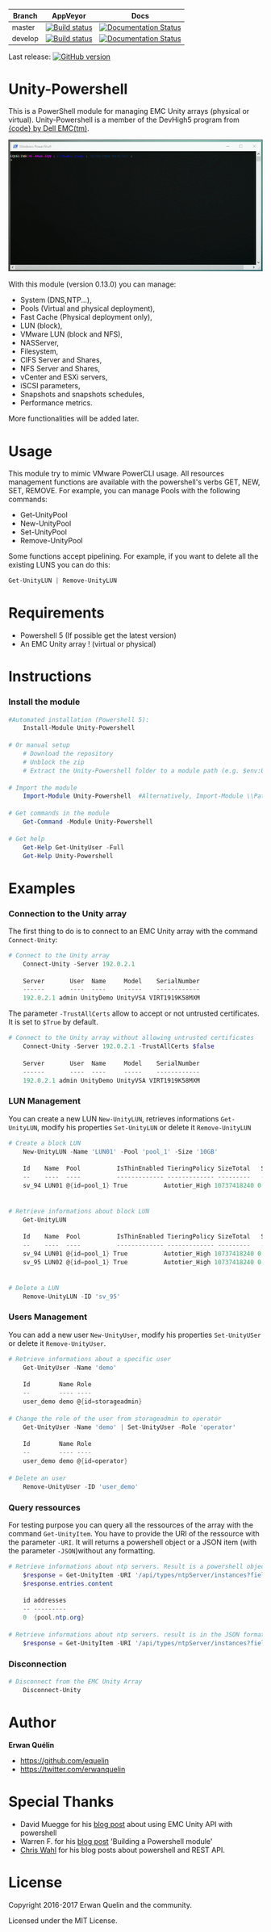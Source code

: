 | Branch | AppVeyor | Docs |
| ------ | -------- | ---- |
| master | [![Build status](https://ci.appveyor.com/api/projects/status/y6w9s01j9ddqnsbi/branch/master?svg=true)](https://ci.appveyor.com/project/equelin/unity-powershell) | [![Documentation Status](https://readthedocs.org/projects/unity-powershell/badge/?version=latest)](http://unity-powershell.readthedocs.io/en/latest/?badge=latest) |
| develop | [![Build status](https://ci.appveyor.com/api/projects/status/y6w9s01j9ddqnsbi/branch/develop?svg=true)](https://ci.appveyor.com/project/equelin/unity-powershell) | [![Documentation Status](https://readthedocs.org/projects/unity-powershell/badge/?version=develop)](http://unity-powershell.readthedocs.io/en/develop/?badge=latest) |

Last release: [![GitHub version](https://badge.fury.io/gh/equelin%2FUnity-Powershell.svg)](https://github.com/equelin/Unity-Powershell/releases/latest)

# Unity-Powershell

This is a PowerShell module for managing EMC Unity arrays (physical or virtual).
Unity-Powershell is a member of the DevHigh5 program from [{code} by Dell EMC(tm)](https://github.com/codedellemc/codedellemc.github.io/wiki/DevHigh5-Program-Overview-and-FAQ).

![](./Medias/Unity-Powershell-Demo-01.gif)

With this module (version 0.13.0) you can manage:

- System (DNS,NTP...),
- Pools (Virtual and physical deployment),
- Fast Cache (Physical deployment only),
- LUN (block),
- VMware LUN (block and NFS),
- NASServer,
- Filesystem,
- CIFS Server and Shares,
- NFS Server and Shares,
- vCenter and ESXi servers,
- iSCSI parameters,
- Snapshots and snapshots schedules,
- Performance metrics.

More functionalities will be added later.

# Usage

This module try to mimic VMware PowerCLI usage. All resources management functions are available with the powershell's verbs GET, NEW, SET, REMOVE. 
For example, you can manage Pools with the following commands:
- Get-UnityPool
- New-UnityPool
- Set-UnityPool
- Remove-UnityPool

Some functions accept pipelining. For example, if you want to delete all the existing LUNS you can do this:

```powershell
Get-UnityLUN | Remove-UnityLUN
```

# Requirements

- Powershell 5 (If possible get the latest version)
- An EMC Unity array ! (virtual or physical)

# Instructions
### Install the module
```powershell
#Automated installation (Powershell 5):
    Install-Module Unity-Powershell

# Or manual setup
    # Download the repository
    # Unblock the zip
    # Extract the Unity-Powershell folder to a module path (e.g. $env:USERPROFILE\Documents\WindowsPowerShell\Modules\)

# Import the module
    Import-Module Unity-Powershell  #Alternatively, Import-Module \\Path\To\Unity-Powershell

# Get commands in the module
    Get-Command -Module Unity-Powershell

# Get help
    Get-Help Get-UnityUser -Full
    Get-Help Unity-Powershell
```

# Examples
### Connection to the Unity array

The first thing to do is to connect to an EMC Unity array with the command `Connect-Unity`:

```PowerShell
# Connect to the Unity array
    Connect-Unity -Server 192.0.2.1

    Server       User  Name     Model    SerialNumber
    ------       ----  ----     -----    ------------
    192.0.2.1 admin UnityDemo UnityVSA VIRT1919K58MXM
```

The parameter `-TrustAllCerts` allow to accept or not untrusted certificates. It is set to `$True` by default.

```PowerShell
# Connect to the Unity array without allowing untrusted certificates
    Connect-Unity -Server 192.0.2.1 -TrustAllCerts $false

    Server       User  Name     Model    SerialNumber
    ------       ----  ----     -----    ------------
    192.0.2.1 admin UnityDemo UnityVSA VIRT1919K58MXM
```

### LUN Management

You can create a new LUN `New-UnityLUN`, retrieves informations `Get-UnityLUN`, modify his properties `Set-UnityLUN` or delete it `Remove-UnityLUN`

```PowerShell
# Create a block LUN
    New-UnityLUN -Name 'LUN01' -Pool 'pool_1' -Size '10GB'

    Id    Name  Pool          IsThinEnabled TieringPolicy SizeTotal   SizeAllocated Type
    --    ----  ----          ------------- ------------- ---------   ------------- ----
    sv_94 LUN01 @{id=pool_1} True          Autotier_High 10737418240 0             Standalone


# Retrieve informations about block LUN
    Get-UnityLUN

    Id    Name  Pool          IsThinEnabled TieringPolicy SizeTotal   SizeAllocated Type
    --    ----  ----          ------------- ------------- ---------   ------------- ----
    sv_94 LUN01 @{id=pool_1} True          Autotier_High 10737418240 0             Standalone
    sv_95 LUN02 @{id=pool_1} True          Autotier_High 10737418240 0             Standalone


# Delete a LUN
    Remove-UnityLUN -ID 'sv_95'
```

### Users Management

You can add a new user `New-UnityUser`, modify his properties `Set-UnityUSer` or delete it `Remove-UnityUser`.

```PowerShell
# Retrieve informations about a specific user
    Get-UnityUser -Name 'demo'

    Id        Name Role
    --        ---- ----
    user_demo demo @{id=storageadmin}

# Change the role of the user from storageadmin to operator
    Get-UnityUser -Name 'demo' | Set-UnityUser -Role 'operator'

    Id        Name Role
    --        ---- ----
    user_demo demo @{id=operator}  

# Delete an user
    Remove-UnityUser -ID 'user_demo'
```

### Query ressources

For testing purpose you can query all the ressources of the array with the command `Get-UnityItem`. You have to provide the URI of the ressource with the parameter `-URI`. It will returns a powershell object or a JSON item (with the parameter `-JSON`)without any formatting.

```PowerShell
# Retrieve informations about ntp servers. Result is a powershell object
    $response = Get-UnityItem -URI '/api/types/ntpServer/instances?fields=id,addresses'
    $response.entries.content

    id addresses
    -- ---------
    0  {pool.ntp.org}

# Retrieve informations about ntp servers. result is in the JSON format
    $response = Get-UnityItem -URI '/api/types/ntpServer/instances?fields=id,addresses' -JSON
```

### Disconnection

```PowerShell
# Disconnect from the EMC Unity Array
    Disconnect-Unity
```

# Author

**Erwan Quélin**
- <https://github.com/equelin>
- <https://twitter.com/erwanquelin>

# Special Thanks

- David Muegge for his [blog post](http://muegge.com/blog/emc-unity-rest-api-powershell/) about using EMC Unity API with powershell
- Warren F. for his [blog post](http://ramblingcookiemonster.github.io/Building-A-PowerShell-Module/) 'Building a Powershell module'
- [Chris Wahl](http://wahlnetwork.com) for his blog posts about powershell and REST API.

# License

Copyright 2016-2017 Erwan Quelin and the community.

Licensed under the MIT License.

